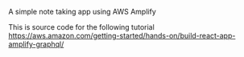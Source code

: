 A simple note taking app using AWS Amplify

This is source code for the following tutorial
https://aws.amazon.com/getting-started/hands-on/build-react-app-amplify-graphql/
